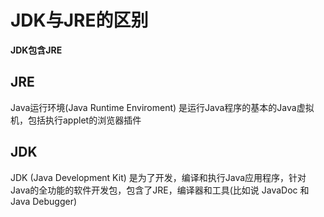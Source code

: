 # JDK与JRE的区别
**JDK包含JRE**
## JRE
Java运行环境(Java Runtime Enviroment) 是运行Java程序的基本的Java虚拟机，包括执行applet的浏览器插件
## JDK
JDK (Java Development Kit) 是为了开发，编译和执行Java应用程序，针对Java的全功能的软件开发包，包含了JRE，编译器和工具(比如说  JavaDoc 和Java Debugger)


